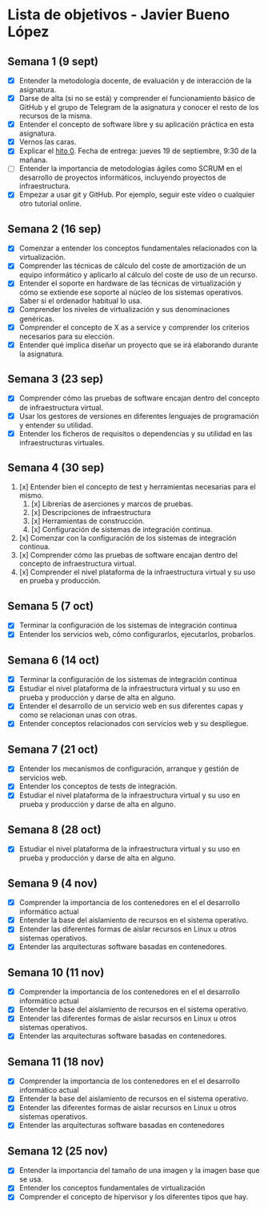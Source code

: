 # Lista de objetivos - Javier Bueno López

## Semana 1 (9 sept)

- [X] Entender la metodología docente, de evaluación y de interacción de la asignatura.
- [x] Darse de alta (si no se está) y comprender el funcionamiento básico de GitHub y el grupo de Telegram de la asignatura y conocer el resto de los recursos de la misma.
- [x] Entender el concepto de software libre y su aplicación práctica en esta asignatura.
- [x] Vernos las caras.
- [x] Explicar el [hito 0](https://github.com/JaviBL8/Playfy). Fecha de entrega: jueves 19 de septiembre, 9:30 de la mañana.
- [ ] Entender la importancia de metodologías ágiles como SCRUM en el desarrollo de proyectos informáticos, incluyendo proyectos de infraestructura.
- [x] Empezar a usar git y GitHub. Por ejemplo, seguir este vídeo o cualquier otro tutorial online.

## Semana 2 (16 sep)

- [X] Comenzar a entender los conceptos fundamentales relacionados con la virtualización.
- [X] Comprender las técnicas de cálculo del coste de amortización de un equipo informático y aplicarlo al cálculo del coste de uso de un recurso.
- [X] Entender el soporte en hardware de las técnicas de virtualización y cómo se extiende ese soporte al núcleo de los sistemas operativos. Saber si el ordenador habitual lo usa.
- [X] Comprender los niveles de virtualización y sus denominaciones genéricas.
- [X] Comprender el concepto de X as a service y comprender los criterios necesarios para su elección.
- [X] Entender qué implica diseñar un proyecto que se irá elaborando durante la asignatura.

## Semana 3 (23 sep)

- [X] Comprender cómo las pruebas de software encajan dentro del concepto de infraestructura virtual.
- [X] Usar los gestores de versiones en diferentes lenguajes de programación y entender su utilidad.
- [X] Entender los ficheros de requisitos o dependencias y su utilidad en las infraestructuras virtuales.

## Semana 4 (30 sep)
1. [x] Entender bien el concepto de test y herramientas necesarias para el mismo.
   1. [x] Librerías de aserciones y marcos de pruebas.
   2. [x] Descripciones de infraestructura
   3. [x] Herramientas de construcción.
   4. [x] Configuración de sistemas de integración continua.
2. [x] Comenzar con la configuración de los sistemas de integración continua.
3. [x] Comprender cómo las pruebas de software encajan dentro del concepto de infraestructura virtual.
4. [x] Comprender el nivel plataforma de la infraestructura virtual y su uso en prueba y producción.

## Semana 5 (7 oct)

 - [x] Terminar la configuración de los sistemas de integración continua
 - [x] Entender los servicios web, cómo configurarlos, ejecutarlos, probarlos.

## Semana 6 (14 oct)

 - [x] Terminar la configuración de los sistemas de integración continua
 - [x] Estudiar el nivel plataforma de la infraestructura virtual y su uso en prueba y producción y darse de alta en alguno.
 - [x] Entender el desarrollo de un servicio web en sus diferentes capas y como se relacionan unas con otras.
 - [x] Entender conceptos relacionados con servicios web y su despliegue.

## Semana 7 (21 oct)
- [x] Entender los mecanismos de configuración, arranque y gestión de servicios web.
- [x] Entender los conceptos de tests de integración.
- [x] Estudiar el nivel plataforma de la infraestructura virtual y su uso en prueba y producción y darse de alta en alguno.

## Semana 8 (28 oct)
- [x] Estudiar el nivel plataforma de la infraestructura virtual y su uso en prueba y producción y darse de alta en alguno.

## Semana 9 (4 nov)
 - [x] Comprender la importancia de los contenedores en el el desarrollo informático actual
 - [x] Entender la base del aislamiento de recursos en el sistema operativo.
 - [x] Entender las diferentes formas de aislar recursos en Linux u otros sistemas operativos.
 - [x] Entender las arquitecturas software basadas en contenedores.

## Semana 10 (11 nov)
 - [x] Comprender la importancia de los contenedores en el el desarrollo informático actual
 - [x] Entender la base del aislamiento de recursos en el sistema operativo.
 - [x] Entender las diferentes formas de aislar recursos en Linux u otros sistemas operativos.
 - [x] Entender las arquitecturas software basadas en contenedores.

## Semana 11 (18 nov)
- [x] Comprender la importancia de los contenedores en el el desarrollo informático actual
- [x] Entender la base del aislamiento de recursos en el sistema operativo.
- [x] Entender las diferentes formas de aislar recursos en Linux u otros sistemas operativos.
- [x] Entender las arquitecturas software basadas en contenedores

## Semana 12 (25 nov)
- [x] Entender la importancia del tamaño de una imagen y la imagen base que se usa.
- [x] Entender los conceptos fundamentales de virtualización
- [x] Comprender el concepto de hipervisor y los diferentes tipos que hay.
